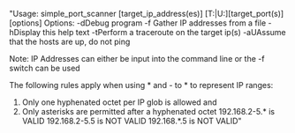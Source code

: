 "Usage: simple_port_scanner [target_ip_address(es)] [T:|U:][target_port(s)] [options]
Options:
-dDebug program
-f <FILE>Gather IP addresses from a file
-hDisplay this help text
-tPerform a traceroute on the target ip(s)
-aUAssume that the hosts are up, do not ping

Note: IP Addresses can either be input into the command line or the -f switch can be used

The following rules apply when using * and - to * to represent IP ranges:
1. Only one hyphenated octet per IP glob is allowed and
2. Only asterisks are permitted after a hyphenated octet
192.168.2-5.* is VALID
192.168.2-5.5 is NOT VALID
192.168.*.5 is NOT VALID"